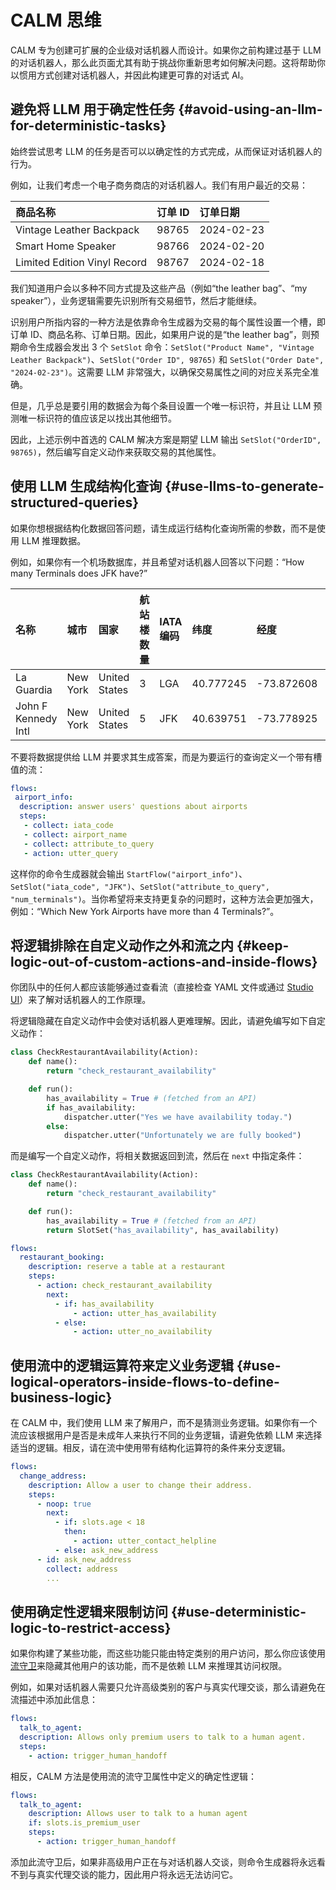 # CALM 思维

CALM 专为创建可扩展的企业级对话机器人而设计。如果你之前构建过基于 LLM 的对话机器人，那么此页面尤其有助于挑战你重新思考如何解决问题。这将帮助你以惯用方式创建对话机器人，并因此构建更可靠的对话式 AI。

## 避免将 LLM 用于确定性任务 {#avoid-using-an-llm-for-deterministic-tasks}

始终尝试思考 LLM 的任务是否可以以确定性的方式完成，从而保证对话机器人的行为。

例如，让我们考虑一个电子商务商店的对话机器人。我们有用户最近的交易：

| 商品名称                     | 订单 ID | 订单日期   |
| :--------------------------- | :------ | :--------- |
| Vintage Leather Backpack     | 98765   | 2024-02-23 |
| Smart Home Speaker           | 98766   | 2024-02-20 |
| Limited Edition Vinyl Record | 98767   | 2024-02-18 |

我们知道用户会以多种不同方式提及这些产品（例如“the leather bag”、“my speaker”），业务逻辑需要先识别所有交易细节，然后才能继续。

识别用户所指内容的一种方法是依靠命令生成器为交易的每个属性设置一个槽，即订单 ID、商品名称、订单日期。因此，如果用户说的是“the leather bag”，则预期命令生成器会发出 3 个 `SetSlot` 命令：`SetSlot("Product Name", "Vintage Leather Backpack")`、`SetSlot("Order ID", 98765)` 和 `SetSlot("Order Date", "2024-02-23")`。这需要 LLM 非常强大，以确保交易属性之间的对应关系完全准确。

但是，几乎总是要引用的数据会为每个条目设置一个唯一标识符，并且让 LLM 预测唯一标识符的值应该足以找出其他细节。

因此，上述示例中首选的 CALM 解决方案是期望 LLM 输出 `SetSlot("OrderID", 98765)`，然后编写自定义动作来获取交易的其他属性。

## 使用 LLM 生成结构化查询 {#use-llms-to-generate-structured-queries}

如果你想根据结构化数据回答问题，请生成运行结构化查询所需的参数，而不是使用 LLM 推理数据。

例如，如果你有一个机场数据库，并且希望对话机器人回答以下问题：“How many Terminals does JFK have?”

| 名称                | 城市     | 国家          | 航站楼数量 | IATA 编码 | 纬度      | 经度       | 连接数量 | ObjectID |
| :------------------ | :------- | :------------ | :--------- | :-------- | :-------- | :--------- | :------- | :------- |
| La Guardia          | New York | United States | 3          | LGA       | 40.777245 | -73.872608 | 316      | 3697     |
| John F Kennedy Intl | New York | United States | 5          | JFK       | 40.639751 | -73.778925 | 911      | 3797     |

不要将数据提供给 LLM 并要求其生成答案，而是为要运行的查询定义一个带有槽值的流：

```yaml
flows:
 airport_info:
  description: answer users' questions about airports
  steps:
   - collect: iata_code
   - collect: airport_name
   - collect: attribute_to_query
   - action: utter_query
```

这样你的命令生成器就会输出 `StartFlow("airport_info")`、`SetSlot("iata_code", "JFK")`、`SetSlot("attribute_to_query", "num_terminals")`。当你希望将来支持更复杂的问题时，这种方法会更加强大，例如：“Which New York Airports have more than 4 Terminals?”。

## 将逻辑排除在自定义动作之外和流之内 {#keep-logic-out-of-custom-actions-and-inside-flows}

你团队中的任何人都应该能够通过查看流（直接检查 YAML 文件或通过 [Studio UI](https://rasa.com/docs/studio/user-guide/flow-builder/manage-flows)）来了解对话机器人的工作原理。

将逻辑隐藏在自定义动作中会使对话机器人更难理解。因此，请避免编写如下自定义动作：

```python
class CheckRestaurantAvailability(Action):
    def name():
        return "check_restaurant_availability"

    def run():
        has_availability = True # (fetched from an API)
        if has_availability:
            dispatcher.utter("Yes we have availability today.")
        else:
            dispatcher.utter("Unfortunately we are fully booked")
```

而是编写一个自定义动作，将相关数据返回到流，然后在 `next` 中指定条件：

```python
class CheckRestaurantAvailability(Action):
    def name():
        return "check_restaurant_availability"

    def run():
        has_availability = True # (fetched from an API)
        return SlotSet("has_availability", has_availability)
```

```yaml
flows:
  restaurant_booking:
    description: reserve a table at a restaurant 
    steps:
      - action: check_restaurant_availability
        next:
          - if: has_availability
              - action: utter_has_availability
          - else:
              - action: utter_no_availability
```

## 使用流中的逻辑运算符来定义业务逻辑 {#use-logical-operators-inside-flows-to-define-business-logic}

在 CALM 中，我们使用 LLM 来了解用户，而不是猜测业务逻辑。如果你有一个流应该根据用户是否是未成年人来执行不同的业务逻辑，请避免依赖 LLM 来选择适当的逻辑。相反，请在流中使用带有结构化运算符的条件来分支逻辑。

```yaml
flows:
  change_address:
    description: Allow a user to change their address.
    steps:
      - noop: true
        next:
          - if: slots.age < 18
            then:
              - action: utter_contact_helpline
          - else: ask_new_address
      - id: ask_new_address
        collect: address
        ...
```

## 使用确定性逻辑来限制访问 {#use-deterministic-logic-to-restrict-access}

如果你构建了某些功能，而这些功能只能由特定类别的用户访问，那么你应该使用[流守卫](../concepts/starting-flows.md#flow-guards)来隐藏其他用户的该功能，而不是依赖 LLM 来推理其访问权限。

例如，如果对话机器人需要只允许高级类别的客户与真实代理交谈，那么请避免在流描述中添加此信息：

```yaml
flows:
  talk_to_agent:
  description: Allows only premium users to talk to a human agent.
  steps:
    - action: trigger_human_handoff
```

相反，CALM 方法是使用流的流守卫属性中定义的确定性逻辑：

```yaml
flows:
  talk_to_agent:
    description: Allows user to talk to a human agent
    if: slots.is_premium_user
    steps:
      - action: trigger_human_handoff
```

添加此流守卫后，如果非高级用户正在与对话机器人交谈，则命令生成器将永远看不到与真实代理交谈的能力，因此用户将永远无法访问它。
